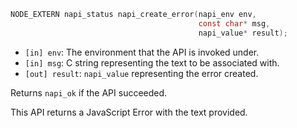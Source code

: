 <!-- YAML
added: v8.0.0
-->
```C
NODE_EXTERN napi_status napi_create_error(napi_env env,
                                          const char* msg,
                                          napi_value* result);
```
- `[in] env`: The environment that the API is invoked under.
- `[in] msg`: C string representing the text to be associated with.
- `[out] result`: `napi_value` representing the error created.

Returns `napi_ok` if the API succeeded.

This API returns a JavaScript Error with the text provided.


